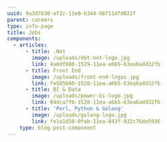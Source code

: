 ```yaml
---
uuid: 9a3d7830-ef2c-11e9-b344-9b711dfd021f
parent: careers
type: info-page
title: Jobs
components:
  - articles:
      - title: .Net
        image: /uploads/dot-net-logo.jpg
        link: 4a8df080-1529-11ea-a6b5-63ea6add32fb
      - title: Front End
        image: /uploads/front-end-logos.jpg
        link: fe585b60-1528-11ea-a6b5-63ea6add32fb
      - title: BI & Data
        image: /uploads/power-bi-logo.jpg
        link: 84dca7f0-1528-11ea-a6b5-63ea6add32fb
      - title: 'Perl, Python & Golang'
        image: /uploads/golang-logo.jpg
        link: fe1a1d50-0fab-11ea-843f-932c76de5936
    type: blog-post-component
---
```


